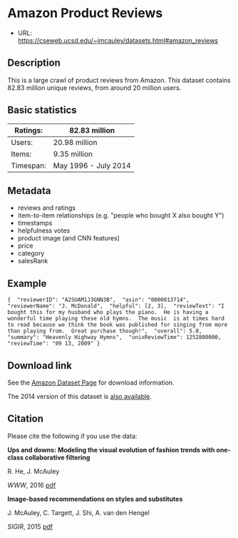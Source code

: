 # Amazon Product Reviews

- URL: https://cseweb.ucsd.edu/~jmcauley/datasets.html#amazon_reviews 

## Description

This is a large crawl of product reviews from Amazon. This dataset contains 82.83 million unique reviews, from around 20 million users.

## Basic statistics

| Ratings:  | 82.83 million        |
| --------- | -------------------- |
| Users:    | 20.98 million        |
| Items:    | 9.35 million         |
| Timespan: | May 1996 - July 2014 |

## Metadata

- reviews and ratings
- item-to-item relationships (e.g. "people who bought X also bought Y")
- timestamps
- helpfulness votes
- product image (and CNN features)
- price
- category
- salesRank

## Example

```
{  "reviewerID": "A2SUAM1J3GNN3B",  "asin": "0000013714",  "reviewerName": "J. McDonald",  "helpful": [2, 3],  "reviewText": "I bought this for my husband who plays the piano.  He is having a wonderful time playing these old hymns.  The music  is at times hard to read because we think the book was published for singing from more than playing from.  Great purchase though!",  "overall": 5.0,  "summary": "Heavenly Highway Hymns",  "unixReviewTime": 1252800000,  "reviewTime": "09 13, 2009" }
```

## Download link

See the [Amazon Dataset Page](https://cseweb.ucsd.edu/~jmcauley/datasets/amazon_v2/) for download information.

The 2014 version of this dataset is [also available](https://cseweb.ucsd.edu/~jmcauley/datasets/amazon/links.html).

## Citation

Please cite the following if you use the data:

**Ups and downs: Modeling the visual evolution of fashion trends with one-class collaborative filtering**

R. He, J. McAuley

*WWW*, 2016
[pdf](https://cseweb.ucsd.edu/~jmcauley/pdfs/www16a.pdf)

**Image-based recommendations on styles and substitutes**

J. McAuley, C. Targett, J. Shi, A. van den Hengel

*SIGIR*, 2015
[pdf](https://cseweb.ucsd.edu/~jmcauley/pdfs/sigir15.pdf)